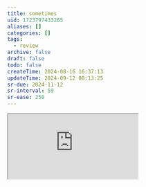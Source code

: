 ```yaml
---
title: sometimes
uid: 1723797433265
aliases: []
categories: []
tags:
  - review
archive: false
draft: false
todo: false
createTime: 2024-08-16 16:37:13
updateTime: 2024-09-12 08:13:25
sr-due: 2024-11-12
sr-interval: 59
sr-ease: 250
---
```


<iframe
  class="iframe_full"
  src="https://dict.youdao.com/result?word=sometimes&lang=en"
>
</iframe>
